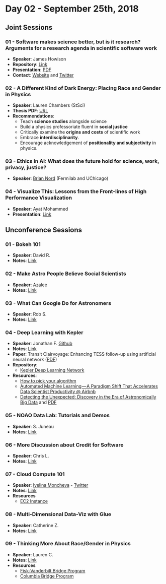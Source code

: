 # Day 02 - September 25th, 2018

## Joint Sessions

### 01 - Software makes science better, but is it research? Arguments for a research agenda in scientific software work

- **Speaker**: James Howison
- **Repository**: [Link](https://figshare.com/articles/Software_makes_science_better_but_is_it_research_DotAstonomy_X_Presentation/7127723)
- **Presentation**: [PDF](./Presentations/01_James_Howison/DotAstronomyX-Howison.pdf)
- **Contact**: [Website](http://james.howison.name/) and [Twitter](https://twitter.com/jameshowison)

### 02 - A Different Kind of Dark Energy: Placing Race and Gender in Physics

- **Speaker**: Lauren Chambers (StSci)
- **Thesis PDF**: [URL](http://tiny.cc/RaceGenderPhysics)
- **Recommendations**:
    - Teach **science studies** alongside science
    - Build a physics professoriate fluent in **social justice**
    - Critically examine the **origins and costs** of scientific work
    - Embrace **interdisciplinarity**.
    - Encourage acknowledgement of **positionality and subjectivity** in physics.

### 03 - Ethics in AI: What does the future hold for science, work, privacy, justice?

- **Speaker**: [Brian Nord](http://computing.fnal.gov/brian-nord/) (Fermilab and UChicago)

### 04 - Visualize This: Lessons from the Front-lines of High Performance Visualization

- **Speaker**: Ayat Mohammed
- **Presentation**: [Link](./Presentations/04_Ayat_Mohammed/04_Ayat_Mohammed_Visualize_presentation.pdf)

## Unconference Sessions

### 01 - Bokeh 101

- **Speaker**: David R.
- **Notes**: [Link](https://docs.google.com/document/d/1926PqPdzUkLEf2Q_EuP5Z094bfRi9l7QMr49V8TzjAM/edit?usp=sharing)

### 02 - Make Astro People Believe Social Scientists

- **Speaker**: Azalee
- **Notes**: [Link](https://docs.google.com/document/d/1ItKvDYnv8AUeFq5KWHotXTbC6e-oXgSAZ3lEMhMcjxc/edit?usp=sharing)

### 03 - What Can Google Do for Astronomers

- **Speaker**: Rob S.
- **Notes**: [Link](https://docs.google.com/document/d/1MXrGAgEmkt7dPTw1ulT2jTngsDweoaEKmxVy9_K1Jmc/edit?usp=sharing)

### 04 - Deep Learning with Kepler

- **Speaker**: Jonathan F. [Github](https://github.com/exowanderer)
- **Notes**: [Link](https://docs.google.com/document/d/1nbUl1OelMCHyDQ1Jf4UMAvMqfNYOgVGvpiH76EjtAq4/edit?usp=sharing)
- **Paper**: Transit Clairvoyage: Enhancing TESS follow-up using artificial neural network ([PDF](https://academic.oup.com/mnras/article/465/3/3495/2627194))
- **Repository**:
    - [Kepler Deep Learning Network](https://github.com/exowanderer/KeplerDeepLearningNetwork)
- **Resources**:
    - [How to pick your algorithm](https://www.kdnuggets.com/2017/11/machine-learning-algorithms-choose-your-problem.html)
    - [Automated Machine Learning — A Paradigm Shift That Accelerates Data Scientist Productivity @ Airbnb](https://medium.com/airbnb-engineering/automated-machine-learning-a-paradigm-shift-that-accelerates-data-scientist-productivity-airbnb-f1f8a10d61f8)
    - [Detecting the Unexpected: Discovery in the Era of Astronomically Big Data](https://www.lsstcorporation.org/node/107) and [PDF](https://www.lsstcorporation.org/sites/default/files/8b%20Monday%20Detecting%20the%20Unexpected%20LSST.PDF)

### 05 - NOAO Data Lab: Tutorials and Demos

- **Speaker**: S. Juneau
- **Notes**: [Link](https://docs.google.com/document/d/1LAN8QM7Ngz-IHz2VooA6x2py1_0JVXYzX-gTwCjrvYc/edit?usp=sharing)

### 06 - More Discussion about Credit for Software

- **Speaker**: Chris L.
- **Notes**: [Link](https://docs.google.com/document/d/1gKlqLR03pIpu_UGcTMhTPc92CXHLH_8H6cTxTSNlF7s/edit?usp=sharing)

### 07 - Cloud Compute 101

- **Speaker**: [Ivelina Moncheva](http://www.astro.yale.edu/iva/) - [Twitter](https://twitter.com/iva_momcheva?ref_src=twsrc%5Egoogle%7Ctwcamp%5Eserp%7Ctwgr%5Eauthor)
- **Notes**: [Link](https://docs.google.com/document/d/1l5YkalIaRKPec4fx0B_KAV2ov8R0EXGxV1IqEIh6r2U/edit?usp=sharing)
- **Resources**
    - [EC2 Instance](https://www.ec2instances.info/)

### 08 - Multi-Dimensional Data-Viz with Glue

- **Speaker**: Catherine Z.
- **Notes**: [Link](https://docs.google.com/document/d/14fvCM1LGqzyqiSJ7AGx4rbFvEraroYuIUmLhX4RND7A/edit?usp=sharing)

### 09 - Thinking More About Race/Gender in Physics

- **Speaker**: Lauren C.
- **Notes**: [Link](https://docs.google.com/document/d/1PwKKGj8WHOTo5dVHQ0iVvwVQUf5UIDZyEP9sSdjfNwI/edit?usp=sharing)
- **Resources**
    - [Fisk-Vanderbilt Bridge Program](http://fisk-vanderbilt-bridge.org/)
    - [Columbia Bridge Program](https://bridgetophd.facultydiversity.columbia.edu/)